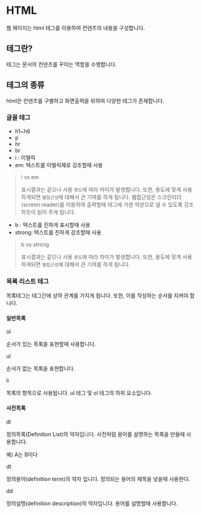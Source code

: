 # HTML

웹 페이지는 html 테그를 이용하여 컨덴츠의 내용을 구성합니다. 





## 테그란?

테그는 문서의 컨덴츠를 꾸미는 역할을 수행합니다.





## 테그의 종류

html은 컨덴츠를 구별하고 화면출력을 위하여 다양한 테그가 존재합니다.



### 글꼴 테그

* h1~h6
* p
* hr
* br
* i : 이텔릭
* em: 텍스트를 이텔릭체로 강조할때 사용

> i vs em
>
> 표시결과는 같으나 사용 `용도`에 따라 차이가 발생합니다. 또한, 용도에 맞게 사용하게되면 `웹접근성`에 대해서 큰 기여를 하게 됩니다. 웹접근성은 스크린리더(screen reader)를 이용하여 출력할때 테그에 거센 억양으로 낼 수 있도록 강조하듯이 읽어 주게 됩니다.



* b : 텍스트를 진하게 표시할때 사용
* strong: 텍스트를 진하게 강조할때 사용

> b vs strong
>
> 표시결과는 같으나 사용 `용도`에 따라 차이가 발생합니다. 또한, 용도에 맞게 사용하게되면 `웹접근성`에 대해서 큰 기여를 하게 됩니다.





### 목록 리스트 테그

목록테그는 테그간에 상하 관계를 가지게 됩니다. 또한, 이를 작성하는 순서를 지켜야 합니다.



#### 일반목록



ol

순서가 있는 목록을 표현할때 사용합니다. 



ul

순서가 없는 목록을 표현합니다. 



li

목록의 항목으로 사용됩니다. ul 테그 및 ol 테그의 하위 요소입니다.



#### 사전목록

dl

정의목록(Definition List)의 약자입니다. 사전처럼 용어를 설명하는 목록을 만들때 사용합니다.

예) A는 B이다  



dt

정의용어(definition term)의 약자 입니다. 정의되는 용어의 제목을 넣을때 사용한다.



dd

정의설명(definition description)의 약자입니다. 용어를 설명할때 사용합니다.



















